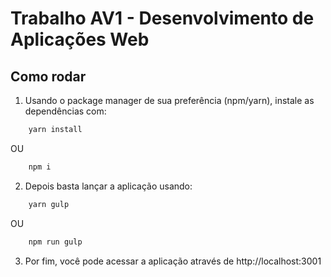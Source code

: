 # Trabalho AV1 - Desenvolvimento de Aplicações Web

## Como rodar

1. Usando o package manager de sua preferência (npm/yarn), instale as dependências com:

```bash
    yarn install
```

OU

```bash
    npm i
```

2. Depois basta lançar a aplicação usando:

```bash
    yarn gulp
```

OU

```bash
    npm run gulp
```

3. Por fim, você pode acessar a aplicação através de http://localhost:3001